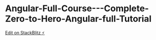 # Angular-Full-Course---Complete-Zero-to-Hero-Angular-full-Tutorial

[Edit on StackBlitz ⚡️](https://stackblitz.com/edit/angular-inner-html-demo-1mtpfj)